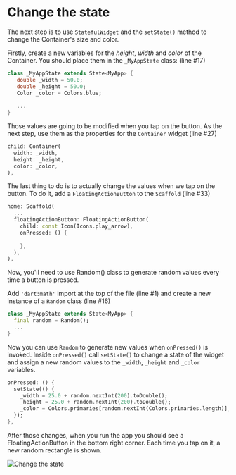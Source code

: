 # Change the state

The next step is to use `StatefulWidget` and the `setState()` method to 
change the Container's size and color.

Firstly, create a new variables for the _height_, _width_ and _color_ of the 
Container. You should place them in the `_MyAppState` class: (line #17)

```dart
class _MyAppState extends State<MyApp> {
   double _width = 50.0;
   double _height = 50.0;
   Color _color = Colors.blue;
   
   ...
}
```

Those values are going to be modified when you tap on the button. As the next 
step, use them as the properties for the `Container` widget (line #27)
```dart
child: Container(
  width: _width,
  height: _height,
  color: _color,
),
```

The last thing to do is to actually change the values when we tap on the 
button. To do it, add a `FloatingActionButton` to the `Scaffold` (line #33)

```dart
home: Scaffold(
  ...
  floatingActionButton: FloatingActionButton(
    child: const Icon(Icons.play_arrow),
    onPressed: () {
      
    },
  ),
),
```

Now, you'll need to use Random() class to generate random values every time 
a button is pressed.

Add `'dart:math'` import at the top of the file (line #1) and create a new
instance of a `Random` class (line #16)

```dart
class _MyAppState extends State<MyApp> {
  final random = Random();
  ...
}
```

Now you can use `Random` to generate new values when `onPressed()` is 
invoked. Inside `onPressed()` call `setState()` to change a state of the 
widget and assign a new random values to the `_width`, `_height` and 
`_color` variables.

```dart
onPressed: () {
  setState(() {
    _width = 25.0 + random.nextInt(200).toDouble();
    _height = 25.0 + random.nextInt(200).toDouble();
    _color = Colors.primaries[random.nextInt(Colors.primaries.length)];
  });
},
```

After those changes, when you run the app you should see a 
FloatingActionButton in the bottom right corner. Each time you tap on it, a 
new random rectangle is shown.

![Change the state](https://github.com/pszklarska/flutter_animations_workshop/raw/main/assets/screen01.gif?raw=true)